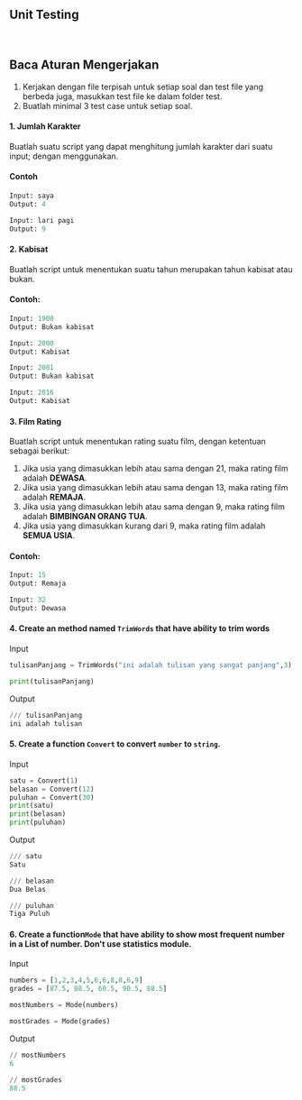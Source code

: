 ## Unit Testing 
&nbsp; &nbsp; &nbsp; &nbsp; &nbsp;

## Baca Aturan Mengerjakan
1. Kerjakan dengan file terpisah untuk setiap soal dan test file yang berbeda juga, masukkan test file ke dalam folder test.
2. Buatlah minimal 3 test case untuk setiap soal.
#### 1. Jumlah Karakter

Buatlah suatu script yang dapat menghitung jumlah karakter dari suatu input; dengan menggunakan.

#### Contoh

```python
Input: saya
Output: 4

Input: lari pagi
Output: 9
```
#### 2. Kabisat

Buatlah script untuk menentukan suatu tahun merupakan tahun kabisat atau bukan.

#### Contoh:

```python
Input: 1900
Output: Bukan kabisat

Input: 2000
Output: Kabisat

Input: 2001
Output: Bukan kabisat

Input: 2016
Output: Kabisat
```
#### 3. Film Rating

Buatlah script untuk menentukan rating suatu film, dengan ketentuan sebagai berikut:

1) Jika usia yang dimasukkan lebih atau sama dengan 21, maka rating film adalah __DEWASA__.
2) Jika usia yang dimasukkan lebih atau sama dengan 13, maka rating film adalah __REMAJA__.
3) Jika usia yang dimasukkan lebih atau sama dengan 9, maka rating film adalah __BIMBINGAN ORANG TUA__.
4) Jika usia yang dimasukkan kurang dari 9, maka rating film adalah __SEMUA USIA__.

#### Contoh:

```python
Input: 15
Output: Remaja

Input: 32
Output: Dewasa
```
#### 4. Create an method named `TrimWords` that have ability to trim words

Input
```python
tulisanPanjang = TrimWords("ini adalah tulisan yang sangat panjang",3)

print(tulisanPanjang)
```
Output
```python
/// tulisanPanjang
ini adalah tulisan
```
#### 5. Create a function `Convert` to convert `number` to `string`.

Input
```python
satu = Convert(1)
belasan = Convert(12)
puluhan = Convert(30)
print(satu)
print(belasan)
print(puluhan)
```

Output
```python
/// satu
Satu

/// belasan
Dua Belas

/// puluhan
Tiga Puluh
```
#### 6.  Create a function`Mode` that have ability to show most frequent number in a List of number. Don't use statistics module.

Input
```python
numbers = [1,2,3,4,5,6,6,8,8,6,9]
grades = [87.5, 88.5, 60.5, 90.5, 88.5]

mostNumbers = Mode(numbers)

mostGrades = Mode(grades)
```
Output
```python
// mostNumbers
6

// mostGrades
88.5
```